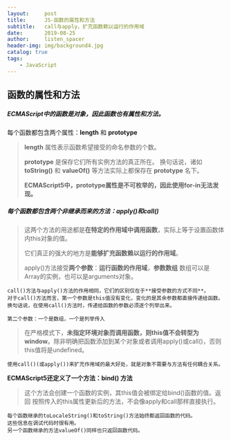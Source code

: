 ```yaml
---
layout:     post
title:      JS-函数的属性和方法
subtitle:   call与apply，扩充函数赖以运行的作用域
date:       2019-08-25
author:     listen_spacer
header-img: img/background4.jpg
catalog: true
tags:
    - JavaScript
---
```

## 函数的属性和方法
##### ECMAScript中的函数是对象，因此函数也有属性和方法。

每个函数都包含两个属性：**length** 和 **prototype**

> **length** 属性表示函数希望接受的命名参数的个数。
>
> **prototype** 是保存它们所有实例方法的真正所在。
>换句话说，诸如 **toString()** 和 **valueOf()** 等方法实际上都保存在 **prototype** 名下。
>
>**ECMAScript5中，prototype属性是不可枚举的，因此使用for-in无法发现。**


##### 每个函数都包含两个非继承而来的方法：apply()和call()
>这两个方法的用途都是**在特定的作用域中调用函数**，实际上等于设置函数体内this对象的值。
>
>它们真正的强大的地方是**能够扩充函数赖以运行的作用域**。
>
>apply()方法接受**两个参数**：**运行函数的作用域**，**参数数组**
>数组可以是Array的实例，也可以是arguments对象。

```
call()方法与apply()方法的作用相同，它们的区别仅在于**接受参数的方式不同**。
对于call()方法而言，第一个参数是this值没有变化，变化的是其余参数都直接传递给函数。
换句话说，在使用call()方法时，传递给函数的参数必须逐个列举出来。

第二个参数：一个是数组，一个是列举传入
```


>在严格模式下，**未指定环境对象而调用函数，则this值不会转型为window**。除非明确把函数添加到某个对象或者调用apply()或call()，否则this值将是undefined。

```
使用call()(或apply())来扩充作用域的最大好处，就是对象不需要与方法有任何耦合关系。
```



**ECMAScript5还定义了一个方法：**bind()** 方法**
>这个方法会创建一个函数的实例，其this值会被绑定给bind()函数的值。返回 按照传入的this属性更新后的方法，不会像apply和call那样直接执行。

```
每个函数继承的toLocaleString()和toString()方法始终都返回函数的代码。
这些信息在调试代码时很有用。
另一个函数继承的方法valueOf()同样也只返回函数代码。
```